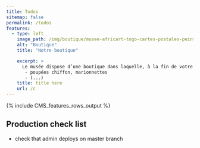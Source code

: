 ```yaml
---
title: Todos
sitemap: false
permalink: /todos
features:
  - type: left
    image_path: /img/boutique/musee-africart-togo-cartes-postales-peintes-poupee-de-chiffon-577x433.jpg
    alt: "Boutique"
    title: "Notre boutique"

    excerpt: >
      Le musée dispose d’une boutique dans laquelle, à la fin de votre visite vous pourrez acheter quelques souvenirs issus de l’**artisanat local** :
       - poupées chiffon, marionnettes
       - (...)
    title: title here
    url: /c
---
```


{% include CMS_features_rows_output %}

## Production check list

  - check that admin deploys on master branch
